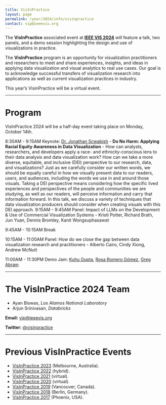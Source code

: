```yaml
---
title: VisInPractice
layout: page
permalink: /year/2024/info/visinpractice
contact: vip@ieeevis.org
---
```


The **VisInPractice** associated event at **[IEEE VIS 2024](http://ieeevis.org/year/2024/welcome)** will feature a talk, two panels, and a demo session highlighting the design and use of visualizations in practice.

The **VisInPractice** program is an opportunity for visualization practitioners and researchers to meet and share experiences, insights, and ideas in applying data visualization and visual analytics to real use cases. Our goal is to acknowledge successful transfers of visualization research into applications as well as current visualization practices in industry.

This year’s VisinPractice will be a virtual event.
- - -

# Program

VisInPractice 2024 will be a half-day event taking place on Monday, October 14th.

8:30AM - 9:15AM Keynote: [Dr. Jonathan Scwabish](https://www.urban.org/author/jonathan-schwabish) - **Do No Harm: Applying Racial Equity Awareness in Data Visualization** -  How can analysts, researchers, and developers apply a race- and ethnicity-conscious lens to their data analysis and data visualization work? How can we take a more diverse, equitable, and inclusive (DEI) perspective to our research, data, and visualizations? Just as we carefully consider our written words, we should be equally careful in how we visually present data to our readers, users, and audiences, including the words we use in and around those visuals. Taking a DEI perspective means considering how the specific lived experiences and perspectives of the people and communities we are studying, as well as our readers, will perceive information and carry that information forward. In this talk, we discuss a variety of techniques that data visualization producers should consider when creating visuals with this DEI approach.
9:15AM - 9:45AM Panel: Impact of LLMs on the Development & Use of Commercial Visualization Systems  - Kristi Potter, Richard Brath, Jun Yuan, Dennis Bromley, Kanit Wongsuphasawat

9:45AM - 10:15AM Break

10:15AM - 11:00AM Panel: How do we close the gap between data visualization research and practitioners  - Alberto Cairo, Cindy Xiong, Andrew McNutt

11:00AM - 11:30PM Demo Jam: [Kuhu Gupta](https://www.illumio.com/blog-authors/kuhu-gupta), [Rosa Romero Gómez](https://theorg.com/org/graphicacy/org-chart/rosa-romero-gomez), [Greg Abram](https://tacc.utexas.edu/about/staff-directory/gregory-abram/)

- - -

# The VisInPractice 2024 Team

* Ayan Biswas, _Los Alamos National Laboratory_
* Arjun Srinivasan, _Databricks_


**Email:** [vip@ieeevis.org](mailto:vip@ieeevis.org)

**Twitter:** [@visinpractice](https://twitter.com/visinpractice)

- - -

# Previous VisInPractice Events 
* [VisInPractice 2023](http://ieeevis.org/year/2023/info/visinpractice) (Melbourne, Australia).
* [VisInPractice 2022](http://ieeevis.org/year/2022/info/visinpractice) (hybrid).
* [VisInPractice 2021](http://ieeevis.org/year/2021/info/visinpractice) (virtual).
* [VisInPractice 2020](https://visinpractice.github.io/assets/vip2020/index.html) (virtual).
* [VisInPractice 2019](https://visinpractice.github.io/assets/vip2019/index.html) (Vancouver, Canada).
* [VisInPractice 2018](https://visinpractice.github.io/assets/vip2018/index.html) (Berlin, Germany).
* [VisInPractice 2017](https://visinpractice.github.io/assets/vip2017/index.html) (Phoenix, USA).
